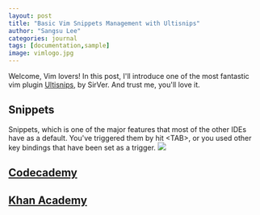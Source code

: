 ```yaml
---
layout: post
title: "Basic Vim Snippets Management with Ultisnips"
author: "Sangsu Lee"
categories: journal
tags: [documentation,sample]
image: vimlogo.jpg
---
```


Welcome, Vim lovers! In this post, I'll introduce one of the most fantastic vim plugin
[Ultisnips](https://github.com/SirVer/ultisnips),
by SirVer. And trust me, you'll love it.

## Snippets

Snippets, which is one of the major features that most of the other IDEs have as a default.
You've triggered them by hit \<TAB\>, or you used other key bindings that have been set as a trigger.
<img src="{{ site.github.url }}/assets/img/output.gif">

## [Codecademy](https://www.codecademy.com/)

## [Khan Academy](https://www.khanacademy.org/)
